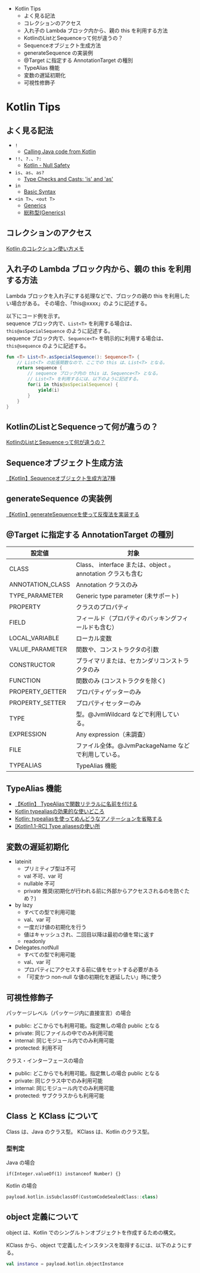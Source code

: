 <!-- toc -->
- Kotlin Tips
  - よく見る記法
  - コレクションのアクセス
  - 入れ子の Lambda ブロック内から、親の this を利用する方法
  - KotlinのListとSequenceって何が違うの？
  - Sequenceオブジェクト生成方法
  - generateSequence の実装例
  - @Target に指定する AnnotationTarget の種別
  - TypeAlias 機能
  - 変数の遅延初期化
  - 可視性修飾子

# Kotlin Tips

## よく見る記法
- `!`
  - [Calling Java code from Kotlin](https://kotlinlang.org/docs/reference/java-interop.html)
- `!!`、`?.`、`?:`
  - [Kotlin - Null Safety](https://kotlinlang.org/docs/reference/null-safety.html)
- `is`、`as`、`as?`
  - [Type Checks and Casts: 'is' and 'as'](https://kotlinlang.org/docs/reference/typecasts.html)
- `in`
  - [Basic Syntax](https://kotlinlang.org/docs/reference/basic-syntax.html)
- `<in T>`、`<out T>`
  - [Generics](https://kotlinlang.org/docs/reference/generics.html)  
  - [総称型(Generics)](generics.md)

## コレクションのアクセス
[Kotlin のコレクション使い方メモ](https://qiita.com/opengl-8080/items/36351dca891b6d9c9687)

## 入れ子の Lambda ブロック内から、親の this を利用する方法
Lambda ブロックを入れ子にする処理などで、ブロックの親の this を利用したい場合がある。
その場合、「this@xxxx」のように記述する。

以下にコード例を示す。  
sequence ブロック内で、```List<T>``` を利用する場合は、
```this@asSpecialSequence``` のように記述する。  
sequence ブロック内で、```Sequence<T>``` を明示的に利用する場合は、
```this@sequence``` のように記述する。

```kotlin
fun <T> List<T>.asSpecialSequence(): Sequence<T> {
    // List<T> の拡張関数なので、ここでの this は、List<T> となる。
    return sequence {
        // sequence ブロック内の this は、Sequence<T> となる。
        // List<T> を利用するには、以下のように記述する。
        for(i in this@asSpecialSequence) {
            yield(i)
        }
    }
}
```

## KotlinのListとSequenceって何が違うの？
[KotlinのListとSequenceって何が違うの？](https://qiita.com/ktzw/items/9aa251a44c11900c8b5f)

## Sequenceオブジェクト生成方法
[【Kotlin】Sequenceオブジェクト生成方法7種](https://qiita.com/sdkei/items/cc3d7846b09c87603718)

## generateSequence の実装例
[【Kotlin】generateSequenceを使って反復法を実装する](https://qiita.com/wrongwrong/items/87818dd0a996c54b94e3)

## @Target に指定する AnnotationTarget の種別

| 設定値 | 対象 |
| ----- | ----- |
| CLASS | Class、 interface または、object 。annotation クラスも含む |
| ANNOTATION_CLASS | Annotation クラスのみ |
| TYPE_PARAMETER | Generic type parameter (未サポート) |
| PROPERTY | クラスのプロパティ |
| FIELD | フィールド（プロパティのバッキングフィールドも含む） |
| LOCAL_VARIABLE | ローカル変数 |
| VALUE_PARAMETER | 関数や、コンストラクタの引数 |
| CONSTRUCTOR | プライマリまたは、セカンダリコンストラクタのみ |
| FUNCTION | 関数のみ (コンストラクタを除く) |
| PROPERTY_GETTER | プロパティゲッターのみ |
| PROPERTY_SETTER | プロパティセッターのみ |
| TYPE | 型。@JvmWildcard などで利用している。 |
| EXPRESSION | Any expression（未調査） |
| FILE | ファイル全体。@JvmPackageName などで利用している。 |
| TYPEALIAS | TypeAlias 機能 |

## TypeAlias 機能

- [【Kotlin】 TypeAliasで関数リテラルに名前を付ける](https://qiita.com/AAkira/items/8f4e465cb12d4d395d8b)
- [Kotlin typealiasの効果的な使いどころ](https://www.yo1000.com/kotlin-typealias/)
- [Kotlin: typealiasを使ってめんどうなアノテーションを省略する](https://satoshun.github.io/2018/07/typealias_omit_annotation/)
- [[Kotlin1.1-RC] Type aliasesの使い所](https://dev.classmethod.jp/articles/kotlin1-1-rc-type-aliases/)

## 変数の遅延初期化
- lateinit
  - プリミティブ型は不可
  - val 不可、var 可
  - nullable 不可
  - private 推奨(初期化が行われる前に外部からアクセスされるのを防ぐため？)
- by lazy
  - すべての型で利用可能
  - val、var 可
  - 一度だけ値の初期化を行う
  - 値はキャッシュされ、二回目以降は最初の値を常に返す
  - readonly
- Delegates.notNull
  - すべての型で利用可能
  - val、var 可
  - プロパティにアクセスする前に値をセットする必要がある
  - 「可変かつ non-null な値の初期化を遅延したい」時に使う

## 可視性修飾子
パッケージレベル（パッケージ内に直接宣言）の場合
- public: どこからでも利用可能。指定無しの場合 public となる
- private: 同じファイルの中でのみ利用可能
- internal: 同じモジュール内でのみ利用可能
- protected: 利用不可

クラス・インターフェースの場合
- public: どこからでも利用可能。指定無しの場合 public となる
- private: 同じクラス中でのみ利用可能
- internal: 同じモジュール内でのみ利用可能
- protected: サブクラスからも利用可能

## Class と KClass について
Class は、Java のクラス型。
KClass は、Kotlin のクラス型。

### 型判定
Java の場合
```
if(Integer.valueOf(1) instanceof Number) {}
```

Kotlin の場合
```kotlin
payload.kotlin.isSubclassOf(CustomCodeSealedClass::class)
```

## object 定義について
object は、Kotlin でのシングルトンオブジェクトを作成するための構文。

KClass から、object で定義したインスタンスを取得するには、以下のようにする。
```kotlin
val instance = payload.kotlin.objectInstance
```

